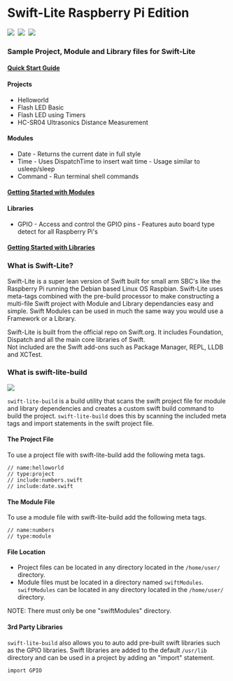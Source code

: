 # Swift-Lite Raspberry Pi Edition

<a href="https://swift.org"><img src="https://img.shields.io/badge/Swift-4.2.2-orange.svg" /></a>&nbsp;&nbsp;<a href="https://raspberrypi.org"><img src="https://img.shields.io/badge/Raspberry%20Pi-all models-red.svg" /></a>&nbsp;&nbsp;<a href="https://www.raspberrypi.org/downloads/raspbian/"><img src="https://img.shields.io/badge/Raspbian-Stretch-green.svg" /></a>&nbsp;&nbsp;

### Sample Project, Module and Library files for Swift-Lite
#### [Quick Start Guide](/docs/getting-started.md)
#### Projects
* Helloworld
* Flash LED Basic
* Flash LED using Timers
* HC-SR04 Ultrasonics Distance Measurement

#### Modules
* Date - Returns the current date in full style
* Time - Uses DispatchTime to insert wait time - Usage similar to usleep/sleep
* Command - Run terminal shell commands

#### [Getting Started with Modules](/docs/using-modules.md)

#### Libraries
* GPIO - Access and control the GPIO pins - Features auto board type detect for all Raspberry Pi's

#### [Getting Started with Libraries](/docs/using-libraries.md)

### What is Swift-Lite?
Swift-Lite is a super lean version of Swift built for small arm SBC's like the Raspberry Pi running the Debian based Linux OS Raspbian. Swift-Lite uses meta-tags combined with the pre-build processor to make constructing a multi-file Swift project with Module and Library dependancies easy and simple. Swift Modules can be used in much the same way you would use a Framework or a Library.

Swift-Lite is built from the official repo on Swift.org. It includes Foundation, Dispatch and all the main core libraries of Swift.  
Not included are the Swift add-ons such as Package Manager, REPL, LLDB and XCTest.

### What is swift-lite-build
<img src="https://img.shields.io/badge/Swift%20Lite%20Build-Linux-green.svg" />

`swift-lite-build` is a build utility that scans the swift project file for module and library dependencies and creates a custom swift build command to build the project. `swift-lite-build` does this by scanning the included meta tags and import statements in the swift project file.

#### The Project File
To use a project file with swift-lite-build add the following meta tags.

``` 
// name:helloworld
// type:project
// include:numbers.swift
// include:date.swift
```

#### The Module File
To use a module file with swift-lite-build add the following meta tags.

``` 
// name:numbers
// type:module
```

#### File Location
 - Project files can be located in any directory located in the `/home/user/` directory.
 - Module files must be located in a directory named `swiftModules`. `swiftModules` can be located in any directory located in the `/home/user/` directory. 
 
NOTE: There must only be one "swiftModules" directory.

#### 3rd Party Libraries
`swift-lite-build` also allows you to auto add pre-built swift libraries such as the GPIO libraries.
Swift libraries are added to the default `/usr/lib` directory and can be used in a project by adding an "import" statement.
```
import GPIO
```


